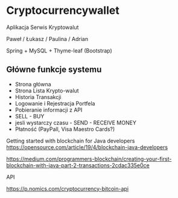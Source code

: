 # Cryptocurrencywallet

Aplikacja Serwis Kryptowalut

Paweł / Łukasz / Paulina / Adrian


Spring + MySQL + Thyme-leaf (Bootstrap)

<h2> Główne funkcje systemu</h2>

<ul>
  <li>Strona główna</li>
  <li>Strona Lista Krypto-walut</li>
  <li>Historia Transakcji</li>
  <li>Logowanie i Rejestracja Portfela</li>
  <li>Pobieranie informacji z API</li>
  <li>SELL - BUY</li>
  <li>jesli wystarczy czasu - SEND - RECEIVE MONEY </li>
  <li>Płatność (PayPall, Visa Maestro Cards?)</li>
</ul>


Getting started with blockchain for Java developers
https://opensource.com/article/19/4/blockchain-java-developers

https://medium.com/programmers-blockchain/creating-your-first-blockchain-with-java-part-2-transactions-2cdac335e0ce


API

https://p.nomics.com/cryptocurrency-bitcoin-api
